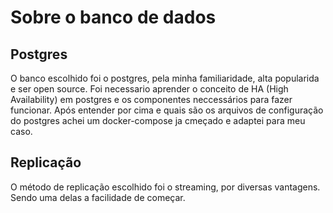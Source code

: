 # Sobre o banco de dados
## Postgres
O banco escolhido foi o postgres, pela minha familiaridade, alta popularida e ser open source.
Foi necessario aprender o conceito de HA (High Availability) em postgres e os componentes neccessários para fazer
funcionar.
Após entender por cima e quais são os arquivos de configuração do postgres achei um docker-compose ja cmeçado e
adaptei para meu caso.

## Replicação
O método de replicação escolhido foi o streaming, por diversas vantagens. Sendo uma delas a facilidade de
começar.
